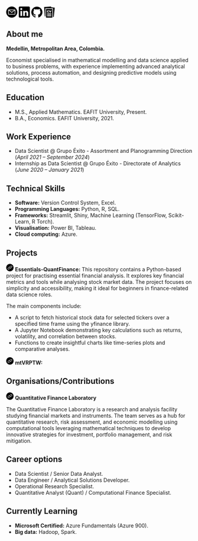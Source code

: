 [<img title="Mail" alt="mail" src="/assets/images/email.png" style="width:30px;height:30px;">](mailto:juancamiloolaya83@gmail.com?subject=Test)
[<img title="LinkedIn" alt="linkedin" src="/assets/images/linkedin_black.png" style="width:30px;height:30px;">](https://www.linkedin.com/in/juan-camilo-olaya-monsalve-004771242/)
[<img title="GitHub" alt="github" src="/assets/images/github.png" style="width:30px;height:30px;">](https://github.com/JuanCamiloOlaya)
[<img title="CV" alt="cv" src="/assets/images/cv_logo.png" style="width:30px;height:30px;">](/assets/docs/CV_English.pdf)

## About me
**Medellin, Metropolitan Area, Colombia.**

Economist specialised in mathematical modelling and data science applied to business problems, with experience implementing advanced analytical solutions, process automation, and designing predictive models using technological tools.

## Education
- M.S., Applied Mathematics. EAFIT University, Present.
- B.A., Economics. EAFIT University, 2021.

## Work Experience
- Data Scientist @ Grupo Éxito - Assortment and Planogramming Direction (_April 2021 – September 2024_)
- Internship as Data Scientist @ Grupo Éxito - Directorate of Analytics (_June 2020 – January 2021_)

## Technical Skills
- **Software:** Version Control System, Excel.
- **Programming Languages:** Python, R, SQL.
- **Frameworks:** Streamlit, Shiny, Machine Learning (TensorFlow, Scikit-Learn, R Torch).
- **Visualisation:** Power BI, Tableau.
- **Cloud computing:** Azure.

## Projects
[<img title="Link" alt="enlace" src="/assets/images/link_logo.png" style="width:20px;height:20px;">]() **Essentials-QuantFinance:** This repository contains a Python-based project for practising essential financial analysis. It explores key financial metrics and tools while analysing stock market data. The project focuses on simplicity and accessibility, making it ideal for beginners in finance-related data science roles.

The main components include:

- A script to fetch historical stock data for selected tickers over a specified time frame using the yfinance library.
- A Jupyter Notebook demonstrating key calculations such as returns, volatility, and correlation between stocks.
- Functions to create insightful charts like time-series plots and comparative analyses.

[<img title="Link" alt="enlace" src="/assets/images/link_logo.png" style="width:20px;height:20px;">]() **mtVRPTW:**

## Organisations/Contributions
[<img title="Link" alt="enlace" src="/assets/images/link_logo.png" style="width:20px;height:20px;">](https://github.com/QuantitativeFinanceLab) **Quantitative Finance Laboratory**

The Quantitative Finance Laboratory is a research and analysis facility studying financial markets and instruments. The team serves as a hub for quantitative research, risk assessment, and economic modelling using computational tools leveraging mathematical techniques to develop innovative strategies for investment, portfolio management, and risk mitigation.

## Career options
- Data Scientist / Senior Data Analyst.
- Data Engineer / Analytical Solutions Developer.
- Operational Research Specialist.
- Quantitative Analyst (Quant) / Computational Finance Specialist.

## Currently Learning
- **Microsoft Certified:** Azure Fundamentals (Azure 900).
- **Big data:** Hadoop, Spark.
